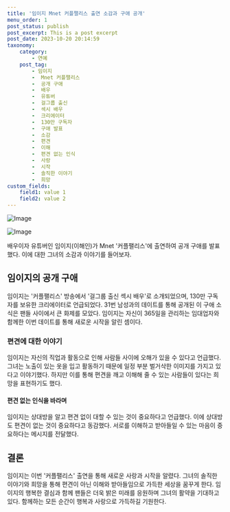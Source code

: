 ```yaml
---
title: '임이지 Mnet 커플팰리스 출연 소감과 구애 공개'
menu_order: 1
post_status: publish
post_excerpt: This is a post excerpt
post_date: 2023-10-20 20:14:59
taxonomy:
    category:
        - 연예
    post_tag:
        - 임이지
        -  Mnet 커플팰리스
        -  공개 구애
        -  배우
        -  유튜버
        -  걸그룹 출신
        -  섹시 배우
        -  크리에이터
        -  130만 구독자
        -  구애 발표
        -  소감
        -  편견
        -  이해
        -  편견 없는 인식
        -  사랑
        -  시작
        -  솔직한 이야기
        -  희망
custom_fields:
    field1: value 1
    field2: value 2
---
```


![Image](https://mimgnews.pstatic.net/image/421/2024/02/07/0007340802_001_20240207115407539.jpg?type=w540)

![Image](https://ssl.pstatic.net/mimgnews/image/421/2024/02/07/0007340802_002_20240207115407570.jpg?type=w540)


배우이자 유튜버인 임이지(이해인)가 Mnet '커플팰리스'에 출연하여 공개 구애를 발표했다. 이에 대한 그녀의 소감과 이야기를 들어보자.

## 임이지의 공개 구애
임이지는 '커플팰리스' 방송에서 '걸그룹 출신 섹시 배우'로 소개되었으며, 130만 구독자를 보유한 크리에이터로 언급되었다. 31번 남성과의 데이트를 통해 공개된 이 구애 소식은 팬들 사이에서 큰 화제를 모았다. 임이지는 자신이 365일을 관리하는 임대업자와 함께한 이번 데이트를 통해 새로운 시작을 알린 셈이다.

### 편견에 대한 이야기
임이지는 자신의 직업과 활동으로 인해 사람들 사이에 오해가 있을 수 있다고 언급했다. 그녀는 노출이 있는 옷을 입고 활동하기 때문에 일정 부분 벌거삭한 이미지를 가지고 있다고 이야기했다. 하지만 이를 통해 편견을 깨고 이해해 줄 수 있는 사람들이 있다는 희망을 표현하기도 했다.

#### 편견 없는 인식을 바라며
임이지는 상대방을 알고 편견 없이 대할 수 있는 것이 중요하다고 언급했다. 이에 상대방도 편견이 없는 것이 중요하다고 동감했다. 서로를 이해하고 받아들일 수 있는 마음이 중요하다는 메시지를 전달했다.

## 결론
임이지는 이번 '커플팰리스' 출연을 통해 새로운 사랑과 시작을 알렸다. 그녀의 솔직한 이야기와 희망을 통해 편견이 아닌 이해와 받아들임으로 가득한 세상을 꿈꾸게 한다. 임이지의 행복한 결심과 함께 팬들은 더욱 밝은 미래를 응원하며 그녀의 활약을 기대하고 있다. 함께하는 모든 순간이 행복과 사랑으로 가득하길 기원한다.
